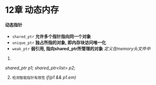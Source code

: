 # 12章 动态内存

#### 动态指针

- `shared_ptr` **允许多个指针指向同一个对象**
- `unique_ptr` **独占所指的对象, 即内存块访问唯一化**
- `weak_ptr` **弱引用, 指向shared_ptr所管理的对象**
*定义在memory头文件中*

1. 
*shared_ptr<int> p1;*
*shared_ptr<list<int>> p2;*

2. `检测智能指针有效性`
*if(p1 && p1.em)*



